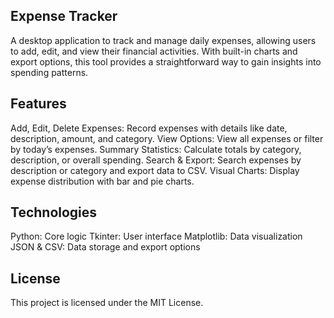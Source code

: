 ## **Expense Tracker**
A desktop application to track and manage daily expenses, allowing users to add, edit, and view their financial activities. 
With built-in charts and export options, this tool provides a straightforward way to gain insights into spending patterns.

## **Features**
Add, Edit, Delete Expenses: Record expenses with details like date, description, amount, and category.
View Options: View all expenses or filter by today’s expenses.
Summary Statistics: Calculate totals by category, description, or overall spending.
Search & Export: Search expenses by description or category and export data to CSV.
Visual Charts: Display expense distribution with bar and pie charts.
## **Technologies**
Python: Core logic
Tkinter: User interface
Matplotlib: Data visualization
JSON & CSV: Data storage and export options
## **License**
This project is licensed under the MIT License.
